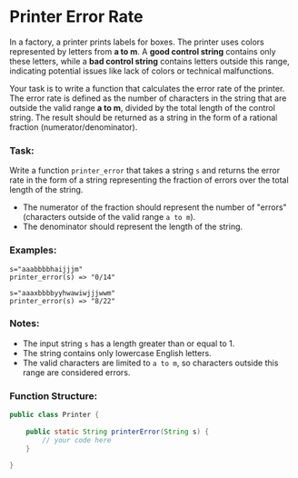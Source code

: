 # Printer Error Rate

In a factory, a printer prints labels for boxes. The printer uses colors represented by letters from **a to m**. A **good control string** contains only these letters, while a **bad control string** contains letters outside this range, indicating potential issues like lack of colors or technical malfunctions.

Your task is to write a function that calculates the error rate of the printer. The error rate is defined as the number of characters in the string that are outside the valid range **a to m**, divided by the total length of the control string. The result should be returned as a string in the form of a rational fraction (numerator/denominator).

### Task:

Write a function `printer_error` that takes a string `s` and returns the error rate in the form of a string representing the fraction of errors over the total length of the string.

- The numerator of the fraction should represent the number of "errors" (characters outside of the valid range `a to m`).
- The denominator should represent the length of the string.

### Examples:

```plaintext
s="aaabbbbhaijjjm"
printer_error(s) => "0/14"

s="aaaxbbbbyyhwawiwjjjwwm"
printer_error(s) => "8/22"
```

### Notes:

- The input string `s` has a length greater than or equal to 1.
- The string contains only lowercase English letters.
- The valid characters are limited to `a to m`, so characters outside this range are considered errors.

### Function Structure:

```java
public class Printer {
    
    public static String printerError(String s) {
        // your code here
    }
    
}
